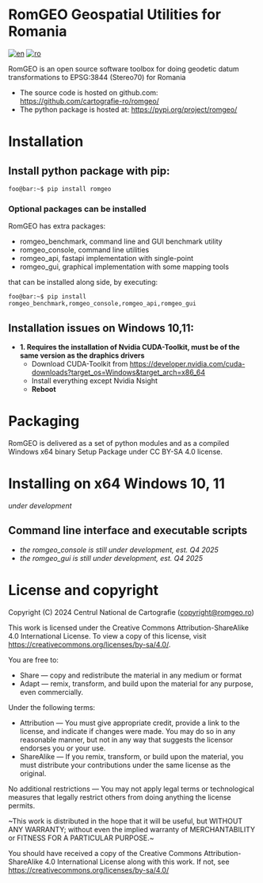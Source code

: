 # RomGEO Geospatial Utilities for Romania

[![en](https://img.shields.io/badge/lang-en-red.svg)](https://github.com/cartografie-ro/romgeo/blob/main/README.md)
[![ro](https://img.shields.io/badge/lang-ro-green.svg)](https://github.com/cartografie-ro/romgeo/blob/main/README.ro.md)

RomGEO is an open source software toolbox for doing geodetic datum transformations to EPSG:3844 (Stereo70) for Romania  

 - The source code is hosted on github.com:
    <https://github.com/cartografie-ro/romgeo/>   
 - The python package is hosted at:
    <https://pypi.org/project/romgeo/>

# Installation

## Install python package with pip:
```console
foo@bar:~$ pip install romgeo
```

### Optional packages can be installed
RomGEO has extra packages:
- romgeo_benchmark, command line and GUI benchmark utility
- romgeo_console, command line utilities 
- romgeo_api, fastapi implementation with single-point
- romgeo_gui, graphical implementation with some mapping tools
   
that can be installed along side, by executing:

```console
foo@bar:~$ pip install romgeo_benchmark,romgeo_console,romgeo_api,romgeo_gui
```
 
## Installation issues on Windows 10,11:
* **1. Requires the  installation of Nvidia CUDA-Toolkit, must be of the same version as the draphics drivers**
  - Download CUDA-Toolkit from <https://developer.nvidia.com/cuda-downloads?target_os=Windows&target_arch=x86_64>
  - Install everything except Nvidia Nsight
  - **Reboot**

# Packaging
RomGEO is delivered as a set of python modules and as a compiled Windows x64 binary Setup Package under CC BY-SA 4.0 license.

# Installing on x64 Windows 10, 11
*under development*

  
## Command line interface and executable scripts
* *the romgeo_console is still under development, est. Q4 2025*
* *the romgeo_gui is still under development, est. Q4 2025*
  
# License and copyright

Copyright (C) 2024 Centrul National de Cartografie
(<copyright@romgeo.ro>)

This work is licensed under the Creative Commons Attribution-ShareAlike 4.0 International License. To view a copy of this license, visit https://creativecommons.org/licenses/by-sa/4.0/.

You are free to:
* Share — copy and redistribute the material in any medium or format
* Adapt — remix, transform, and build upon the material for any purpose, even commercially.

Under the following terms:

* Attribution — You must give appropriate credit, provide a link to the license, and indicate if changes were made. You may do so in any reasonable manner, but not in any way that suggests the licensor endorses you or your use.
* ShareAlike — If you remix, transform, or build upon the material, you must distribute your contributions under the same license as the original.

No additional restrictions — You may not apply legal terms or technological measures that legally restrict others from doing anything the license permits.

~This work is distributed in the hope that it will be useful, but WITHOUT ANY WARRANTY; without even the implied warranty of MERCHANTABILITY or FITNESS FOR A PARTICULAR PURPOSE.~

You should have received a copy of the Creative Commons Attribution-ShareAlike 4.0 International License along with this work. If not, see <https://creativecommons.org/licenses/by-sa/4.0/>
